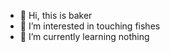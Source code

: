 - 👋 Hi, this is baker
- 👀 I’m interested in touching fishes
- 🌱 I’m currently learning nothing

<!---
promise-1999/promise-1999 is a ✨ special ✨ repository because its `README.md` (this file) appears on your GitHub profile.
You can click the Preview link to take a look at your changes.
--->

